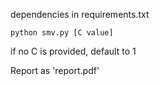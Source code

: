 dependencies in requirements.txt

`python smv.py [C value]`

if no C is provided, default to 1

Report as 'report.pdf'
